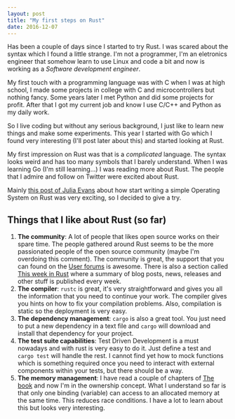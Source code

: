 ```yaml
---
layout: post
title: "My first steps on Rust"
date: 2016-12-07
---
```


Has been a couple of days since I started to try Rust. I was scared about the syntax which I found a little strange. I'm not a programmer, I'm an eletronics engineer that somehow learn to use Linux and code a bit and now is working as a _Software development engineer_.

My first touch with a programming language was with C when I was at high school, I made some projects in college with C and microcontrollers but nothing fancy. Some years later I met Python and did some projects for profit. After that I got my current job and know I use C/C++ and Python as my daily work.

So I live coding but without any serious background, I just like to learn new things and make some experiments. This year I started with Go which I found very interesting (I'll post later about this) and started looking at Rust.

My first impression on Rust was that is a *complicated* language. The syntax looks weird and has too many symbols that I barely understand. When I was learning Go (I'm still learning...) I was reading more about Rust. The people that I admire and follow on Twitter were excited about Rust.

Mainly [this post of Julia Evans](https://jvns.ca/blog/2014/03/12/the-rust-os-story/) about how start writing a simple Operating System on Rust was very exciting, so I decided to give a try.

## Things that I like about Rust (so far)

1. **The community**: A lot of people that likes open source works on their spare time. The people gathered around Rust seems to be the more passionated people of the open source community (maybe I'm overdoing this comment). The community is great, the support that you can found on the [User forums](https://users.rust-lang.org/) is awesome. There is also a section called [This week in Rust](https://this-week-in-rust.org/) where a summary of blog posts, news, releases and other stuff is published every week.
2. **The compiler**: `rustc` is great, it's very straightforward and gives you all the information that you need to continue your work. The compiler gives you hints on how to fix your compilation problems. Also, compilation is static so the deployment is very easy.
3. **The dependency management**: `cargo` is also a great tool. You just need to put a new dependency in a text file and `cargo` will download and install that dependency for your project.
4. **The test suite capabilities**: Test Driven Development is a must nowadays and with rust is very easy to do it. Just define a test and `cargo test` will handle the rest. I cannot find yet how to mock functions which is something required once you need to interact with external components within your tests, but there should be a way.
5. **The memory management**: I have read a couple of chapters of [The book](https://doc.rust-lang.org/book/) and now I'm in the ownership concept. What I understand so far is that only one binding (variable) can access to an allocated memory at the same time. This reduces race conditions. I have a lot to learn about this but looks very interesting.
